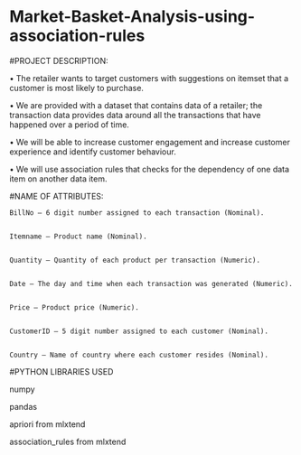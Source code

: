 # Market-Basket-Analysis-using-association-rules

#PROJECT DESCRIPTION: 

•	The retailer wants to target customers with suggestions on itemset that a customer is most likely to purchase.


•	We are provided with a dataset that contains data of a retailer; the transaction data provides data around all the transactions that have happened over a period of time.


•	We will be able to increase customer engagement and increase customer experience and identify customer behaviour. 


•	We will use association rules that checks for the dependency of one data item on another data item.


#NAME OF ATTRIBUTES:


	BillNo – 6 digit number assigned to each transaction (Nominal).
 
 
	Itemname – Product name (Nominal).
 
 
	Quantity – Quantity of each product per transaction (Numeric).
 
 
	Date – The day and time when each transaction was generated (Numeric).
 
 
	Price – Product price (Numeric).
 
 
	CustomerID – 5 digit number assigned to each customer (Nominal).
 
 
	Country – Name of country where each customer resides (Nominal).
 

 #PYTHON LIBRARIES USED 
 
 numpy
 
 
 pandas
 
 
 apriori from mlxtend
 
 
 association_rules from mlxtend
 
 

